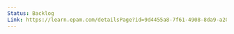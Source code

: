 ```yaml
---
Status: Backlog
Link: https://learn.epam.com/detailsPage?id=9d4455a8-7f61-4908-8da9-a2082aeb4a2e
---
```

